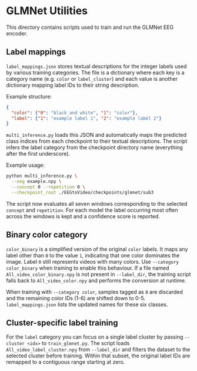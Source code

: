 # GLMNet Utilities

This directory contains scripts used to train and run the GLMNet EEG encoder.

## Label mappings

`label_mappings.json` stores textual descriptions for the integer labels used
by various training categories. The file is a dictionary where each key is a
category name (e.g. `color` or `label_cluster`) and each value is another
dictionary mapping label IDs to their string description.

Example structure:

```json
{
  "color": {"0": "black and white", "1": "color"},
  "label": {"1": "example label 1", "2": "example label 2"}
}
```

`multi_inference.py` loads this JSON and automatically maps the
predicted class indices from each checkpoint to their textual
descriptions.  The script infers the label category from the checkpoint
directory name (everything after the first underscore).

Example usage:

```bash
python multi_inference.py \
  --eeg example.npy \
  --concept 0 --repetition 0 \
  --checkpoint_root ./EEGtoVideo/checkpoints/glmnet/sub3
```

The script now evaluates all seven windows corresponding to the selected
`concept` and `repetition`.  For each model the label occurring most
often across the windows is kept and a confidence score is reported.

## Binary color category

`color_binary` is a simplified version of the original `color` labels. It maps
any label other than `0` to the value `1`, indicating that one color dominates
the image. Label `0` still represents videos with many colors. Use
`--category color_binary` when training to enable this behaviour. If a file
named `All_video_color_binary.npy` is not present in `--label_dir`, the training
script falls back to `All_video_color.npy` and performs the conversion at
runtime.

When training with `--category color`, samples tagged as `0` are discarded and
the remaining color IDs (1-6) are shifted down to 0-5.  `label_mappings.json`
lists the updated names for these six classes.

## Cluster-specific label training

For the `label` category you can focus on a single label cluster by passing
`--cluster <idx>` to `train_glmnet.py`. The script loads
`All_video_label_cluster.npy` from `--label_dir` and filters the dataset to the
selected cluster before training.  Within that subset, the original label IDs
are remapped to a contiguous range starting at zero.

